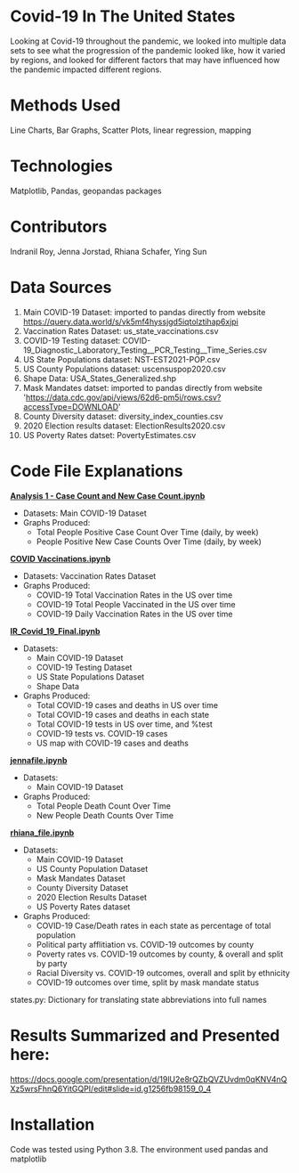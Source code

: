 # Covid-19 In The United States
Looking at Covid-19 throughout the pandemic, we looked into multiple data sets to see what the progression of the pandemic looked like, how it varied by regions, and looked for different factors that may have influenced how the pandemic impacted different regions. 

# Methods Used
Line Charts, Bar Graphs, Scatter Plots, linear regression, mapping 

# Technologies
Matplotlib, Pandas, geopandas packages 

# Contributors
Indranil Roy, Jenna Jorstad, Rhiana Schafer, Ying Sun 

# Data Sources
1. Main COVID-19 Dataset: imported to pandas directly from website https://query.data.world/s/vk5mf4hyssjgd5iqtolztihap6xjpi
2. Vaccination Rates Dataset: us_state_vaccinations.csv
3. COVID-19 Testing dataset: COVID-19_Diagnostic_Laboratory_Testing__PCR_Testing__Time_Series.csv 
4. US State Populations dataset: NST-EST2021-POP.csv
5. US County Populations dataset: uscensuspop2020.csv
6. Shape Data: USA_States_Generalized.shp
7. Mask Mandates datset: imported to pandas directly from website 'https://data.cdc.gov/api/views/62d6-pm5i/rows.csv?accessType=DOWNLOAD'
8. County Diversity dataset: diversity_index_counties.csv
9. 2020 Election results dataset: ElectionResults2020.csv
10. US Poverty Rates datset: PovertyEstimates.csv

# Code File Explanations
<u><b>Analysis 1 - Case Count and New Case Count.ipynb</u></b>
<ul><li>Datasets: Main COVID-19 Dataset</li>
<li>Graphs Produced: <ul>
        <li>Total People Positive Case Count Over Time (daily, by week)</li>
        <li>People Positive New Case Counts Over Time (daily, by week)</li></ul></ul>
        
<u><b>COVID Vaccinations.ipynb</u></b>
<ul><li>Datasets: Vaccination Rates Dataset</li>
<li>Graphs Produced:<ul>
        <li>COVID-19 Total Vaccination Rates in the US over time</li>            
        <li>COVID-19 Total People Vaccinated in the US over time</li>
        <li>COVID-19 Daily Vaccination Rates in the US over time</li></ul></ul>

<u><b>IR_Covid_19_Final.ipynb</u></b>
<ul><li>Datasets: <ul>
        <li>Main COVID-19 Dataset</li>
        <li>COVID-19 Testing Dataset</li>
        <li>US State Populations Dataset</li>
        <li>Shape Data</li></ul>
<li>Graphs Produced: <ul>
        <li>Total COVID-19 cases and deaths in US over time</li>
        <li>Total COVID-19 cases and deaths in each state</li>
        <li>Total COVID-19 tests in US over time, and %test </li>
        <li>COVID-19 tests vs. COVID-19 cases</li>
        <li>US map with COVID-19 cases and deaths</li></ul></ul>
        
<u><b>jennafile.ipynb</u></b>
<ul><li>Datasets: <ul>
        <li>Main COVID-19 Dataset</li></ul>
<li>Graphs Produced: <ul>
        <li>Total People Death Count Over Time</li>
        <li>New People Death Counts Over Time</li></ul></ul>
       
<u><b>rhiana_file.ipynb</u></b>
<ul><li>Datasets: <ul>
        <li>Main COVID-19 Dataset</li>
        <li>US County Population Dataset</li>
        <li>Mask Mandates Dataset</li>
        <li>County Diversity Dataset</li>
        <li>2020 Election Results Dataset</li>
        <li>US Poverty Rates dataset</li></ul>             
<li>Graphs Produced: <ul>
        <li>COVID-19 Case/Death rates in each state as percentage of total population</li>
        <li>Political party afflitiation vs. COVID-19 outcomes by county</li>
        <li>Poverty rates vs. COVID-19 outcomes by county, & overall and split by party</li>
        <li>Racial Diversity vs. COVID-19 outcomes, overall and split by ethnicity</li>
        <li>COVID-19 outcomes over time, split by mask mandate status</li></ul></ul>           
              
states.py: Dictionary for translating state abbreviations into full names

# Results Summarized and Presented here:
https://docs.google.com/presentation/d/19lU2e8rQZbQVZUvdm0qKNV4nQXz5wrsFhnQ6YitGQPI/edit#slide=id.g1256fb98159_0_4


# Installation 
Code was tested using Python 3.8. The environment used pandas and matplotlib


